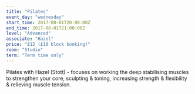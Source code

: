 ```yaml
---
title: "Pilates"
event_day: "wednesday"
start_time: 2017-08-01T20:00:00Z
end_time: 2017-08-01T21:00:00Z
level: "Advanced"
associate: "Hazel"
price: "£12 (£10 block booking)"
room: "Studio"
term: "Term time only"
---
```


 Pilates with Hazel (Stott) - focuses on working the deep stabilising muscles to strengthen your core, sculpting & toning, increasing strength & flexibility & relieving muscle tension.